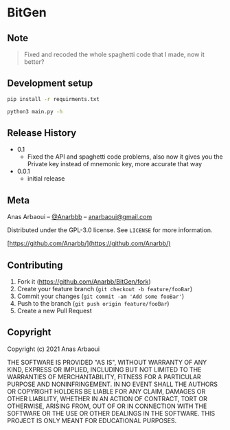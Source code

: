 # BitGen

## Note

> Fixed and recoded the whole spaghetti code that I made, now it better?

## Development setup

```sh
pip install -r requirments.txt
```

```sh
python3 main.py -h
```

## Release History

- 0.1
  - Fixed the API and spaghetti code problems, also now it gives you the Private key instead of mnemonic key, more accurate that way
- 0.0.1
  - initial release

## Meta

Anas Arbaoui – [@Anarbbb](https://twitter.com/Anarbbb) – anarbaoui@gmail.com

Distributed under the GPL-3.0 license. See `LICENSE` for more information.

[https://github.com/Anarbb/](https://github.com/Anarbb/)

## Contributing

1. Fork it (<https://github.com/Anarbb/BitGen/fork>)
2. Create your feature branch (`git checkout -b feature/fooBar`)
3. Commit your changes (`git commit -am 'Add some fooBar'`)
4. Push to the branch (`git push origin feature/fooBar`)
5. Create a new Pull Request

## Copyright

Copyright (c) 2021 Anas Arbaoui

THE SOFTWARE IS PROVIDED "AS IS", WITHOUT WARRANTY OF ANY KIND, EXPRESS OR IMPLIED, INCLUDING BUT NOT LIMITED TO THE WARRANTIES OF MERCHANTABILITY, FITNESS FOR A PARTICULAR PURPOSE AND NONINFRINGEMENT. IN NO EVENT SHALL THE AUTHORS OR COPYRIGHT HOLDERS BE LIABLE FOR ANY CLAIM, DAMAGES OR OTHER LIABILITY, WHETHER IN AN ACTION OF CONTRACT, TORT OR OTHERWISE, ARISING FROM, OUT OF OR IN CONNECTION WITH THE SOFTWARE OR THE USE OR OTHER DEALINGS IN THE SOFTWARE. THIS PROJECT IS ONLY MEANT FOR EDUCATIONAL PURPOSES.
